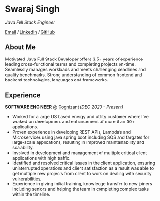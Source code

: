 # Swaraj Singh

_Java Full Stack Engineer_<br>

[Email](mailto:singh.swaraj1999@gmail.com) / [LinkedIn](https://www.linkedin.com/in/singhswaraj/) / [GitHub](https://github.com/rogerthat07/)

## About Me
Motivated Java Full Stack Developer offers 3.5+ years of experience leading cross-functional teams and completing projects on-time. Seamlessly manages workloads and meets challenging deadlines and quality benchmarks. Strong understanding of common frontend and backend technologies, languages and frameworks.

## Experience

**SOFTWARE ENGINEER** @ [Cognizant](https://cognizant.com) _(DEC 2020 - Present)_<br>
  - Worked for a large US based energy and utility customer where I’ve worked on development and enhancement of more than 50+ applications.
  - Proven experience in developing REST APIs, Lambda’s and Microservices using java spring boot including SQS and fargates for large-scale applications, resulting in improved maintainability and scalability.
  - Involved in development and management of multiple critical client applications with high traffic.
  - Identified and resolved critical issues in the client application, ensuring uninterrupted operations and client satisfaction as a result was able to get multiple new projects from client to work on dealing with security vulnerabilities.
  - Experience in giving initial training, knowledge transfer to new joiners including seniors and helping the team in completing complex tasks within the timeline.
  